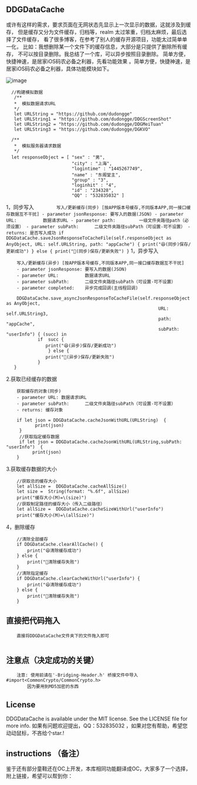 
## DDGDataCache
或许有这样的需求，要求页面在无网状态先显示上一次显示的数据，这就涉及到缓存，
但是缓存又分为文件缓存，归档等，realm 太过笨重，归档太麻烦，最后选择了文件缓存，
看了很多博客，在参考了别人的缓存开源项目，功能太过简单单一化，
比如：我想删除某一个文件下的缓存信息，大部分是只提供了删除所有缓存，
不可以按目录删除。我总结了一个库，可以异步按照目录删除。
简单方便，快捷神速，是居家iOS码农必备之利器，先看功能效果
。简单方便，快捷神速，是居家iOS码农必备之利器，具体功能模块如下。

![image](https://raw.githubusercontent.com/dudongge/DDGDataCache_Swift/master/DDGDataCache_Swift/gif/DDGDataCache.gif)
    
  ```  
    //构建模拟数据
     /**
     *  模拟数据请求URL
     */
     let URLString = "https://github.com/dudongge"
     let URLString1 = "https://github.com/dudongge/DDGScreenShot"
     let URLString2 = "https://github.com/dudongge/DDGMeiTuan"
     let URLString3 = "https://github.com/dudongge/DGKVO"
    
    /**
     *  模拟服务器请求数据
     */
    let responseObject = [ "sex" : "男",
                           "city" : "上海",
                           "logintime" : "1445267749",
                           "name" : "东阁堂主",
                           "group" : "3",
                           "loginhit" : "4",
                           "id" : "234328",
                           "QQ" : "532835032" ]
```
1，同步写入
     ```        
         写入/更新缓存(同步) [按APP版本号缓存,不同版本APP,同一接口缓存数据互不干扰]
         - parameter jsonResponse: 要写入的数据(JSON)
         - parameter URL:          数据请求URL
         - parameter path:         一级文件夹路径path（必须设置）
         - parameter subPath:      二级文件夹路径subPath（可设置-可不设置）
         - returns: 是否写入成功
        if DDGDataCache.saveJsonResponseToCacheFile(self.responseObject as AnyObject,
                                                        URL: self.URLString,
                                                        path: "appCache") {
                print("😆(同步)保存/更新成功")
        } else {
                print("😤(同步)保存/更新失败")
        }
        ```
 1，异步写入
 ```
     写入/更新缓存(异步) [按APP版本号缓存,不同版本APP,同一接口缓存数据互不干扰]
     - parameter jsonResponse: 要写入的数据(JSON)
     - parameter URL:          数据请求URL
     - parameter subPath:      二级文件夹路径subPath（可设置-可不设置）
     - parameter completed:    异步完成回调(主线程回调)
     
     DDGDataCache.save_asyncJsonResponseToCacheFile(self.responseObject as AnyObject,
                                                           URL: self.URLString3,
                                                           path: "appCache",
                                                           subPath: "userInfo") { (succ) in
             if  succ {
                print("😆(异步)保存/更新成功")
                 } else {
                print("😤(异步)保存/更新失败")
             }
    }
```
2.获取已经缓存的数据
 ```
     获取缓存的对象(同步)
     - parameter URL: 数据请求URL
     - parameter subPath:      二级文件夹路径subPath（可设置-可不设置）
     - returns: 缓存对象
    
     if let json = DDGDataCache.cacheJsonWithURL(URLString)  {
            print(json)
      }
      //获取指定缓存数据
      if let json = DDGDataCache.cacheJsonWithURL(URLString,subPath: "userInfo")  {
           print(json)
     }
```
3.获取缓存数据的大小
```
    //获取总的缓存大小
    let allSize =  DDGDataCache.cacheAllSize()
    let size =  String(format: "%.6f", allSize)
    print("缓存大小(M)=\(size)")
    //获取制定路径的缓存大小（传入二级路径）
    let allSize =  DDGDataCache.cacheSizeWithUrl("userInfo")
    print("缓存大小(M)=\(allSize)")
```
4，删除缓存
```
    //清除全部缓存
    if DDGDataCache.clearAllCache() {
        print("😆清除缓存成功")
    } else {
        print("😤清除缓存失败")
    }
    //清除指定缓存
    if DDGDataCache.clearCacheWithUrl("userInfo") {
        print("😆清除缓存成功")
    } else {
        print("😤清除缓存失败")
    }
```

## 直接把代码拖入
```
    直接将DDGDataCache文件夹下的文件拖入即可
   
```
## 注意点（决定成功的关键）
```
    注意: 使用前请在'-Bridging-Header.h' 桥接文件中导入    #import<CommonCrypto/CommonCrypto.h>
        因为要用到MD5加密的东西
```


## License

DDGDataCache is available under the MIT license. See the LICENSE file for more info.
如果有问题欢迎提出，QQ：532835032 ，如果对您有帮助，希望您动动鼠标，不吝给个star.!


## instructions （备注）

鉴于还有部分童鞋还在OC上开发，本库相同功能翻译成OC，大家多了一个选择，附上链接，希望可以帮到你：


  
